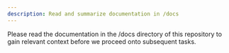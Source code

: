 ```yaml
---
description: Read and summarize documentation in /docs
---
```


Please read the documentation in the /docs directory of this repository to gain relevant context before we proceed onto subsequent tasks.
